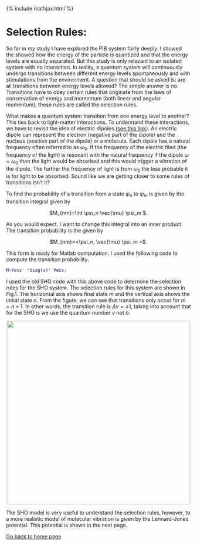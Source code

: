 {% include mathjax.html %}

# Selection Rules:

So far in my study I have explored the PIB system fairly deeply. I showed the showed how the energy of the particle is quantized and that the energy levels are equally separated. But this study is only relevant to an isolated system with no interaction. In reality, a quantum system will continuously undergo transitions between different energy levels spontaneously and with stimulations from the environment. A question that should be asked is: are all transitions between energy levels allowed? The simple answer is no. Transitions have to obey certain rules that originate from the laws of conservation of energy and momentum (both linear and angular momentum), these rules are called the selection rules. 

What makes a quantum system transition from one energy level to another? This ties back to light-matter interactions. To understand these interactions, we have to revisit the idea of electric dipoles ([see this link](/dipoles.md)). An electric dipole can represent the electron (negative part of the dipole) and the nucleus (positive part of the dipole) or a molecule. Each dipole has a natural frequency often referred to as $\omega_0$. If the frequency of the electric filed (the frequency of the light) is resonant with the natural frequency if the dipole $\omega=\omega_0$ then the light would be absorbed and this would trigger a vibration of the dipole. The further the frequency of light is from $\omega_0$ the less probable it is for light to be absorbed. Sound like we are getting closer to some rules of transitions isn’t it?

To find the probability of a transition from a state $\psi_n$ to $\psi_m$ is given by the transition integral given by
<p align="center"> $M_{nm}=\int \psi_n \vec{\mu} \psi_m $. </p>

As you would expect, I want to change this integral into an inner product. The transition probability is the given by
<p align="center"> $M_{nm}=<\psi_n,  \vec{\mu} \psi_m >$. </p>
  
This form is ready for Matlab computation. I used the following code to compute the transition probability.
```Matlab
M=Vecs' *diag(x)* Vecs;
```
I used the old SHO code with this above code to determine the selection rules for the SHO system. The selection rules for this system are shown in Fig.1. The horizontal axis shows final state $m$ and the vertical axis shows the initial state $n$. From the figure, we can see that transitions only occur for $m=n \pm 1$. In other words, the transition rule is $\Delta v=\pm1$, taking into account that for the SHO is we use the quantum number $v$ not $n$. 

<p align="center"><img src="https://user-images.githubusercontent.com/35305574/38471395-98f4fa00-3b3e-11e8-9b67-01ad0d952ac1.jpg" width="500"></p>

The SHO model is very useful to understand the selection rules, however, to a more realistic model of molecular vibration is given by the Lennard-Jones potential. This potential is shown in the next page.


[Go back to home page](/README.md)
